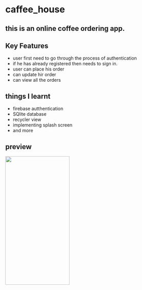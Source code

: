 # caffee_house
## this is an online coffee ordering app.
## Key Features
- user first need to go through the process of authentication
- if he has already registered then needs to sign in.
- user can place his order
- can update hir order
- can view all the orders
## things I learnt
- firebase autthentication
- SQlite database
- recycler view
- implementing splash screen
- and more
## preview
<img src="C:\Users\bilan\Downloads\c1.jpg" width="200" height="400"/>
